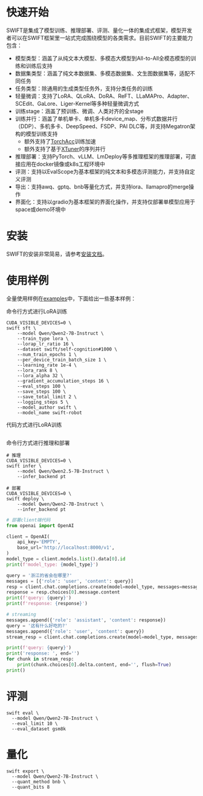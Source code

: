 # 快速开始

SWIFT是集成了模型训练、推理部署、评测、量化一体的集成式框架，模型开发者可以在SWIFT框架里一站式完成围绕模型的各类需求。目前SWIFT的主要能力包含：

- 模型类型：涵盖了从纯文本大模型、多模态大模型到All-to-All全模态模型的训练和训练后支持
- 数据集类型：涵盖了纯文本数据集、多模态数据集、文生图数据集等，适配不同任务
- 任务类型：除通用的生成类型任务外，支持分类任务的训练
- 轻量微调：支持了LoRA、QLoRA、DoRA、ReFT、LLaMAPro、Adapter、SCEdit、GaLore、Liger-Kernel等多种轻量微调方式
- 训练stage：涵盖了预训练、微调、人类对齐的全stage
- 训练并行：涵盖了单机单卡、单机多卡device_map、分布式数据并行（DDP）、多机多卡、DeepSpeed、FSDP、PAI DLC等，并支持Megatron架构的模型训练支持
  - 额外支持了[TorchAcc](https://github.imc.re/AlibabaPAI/torchacc)训练加速
  - 额外支持了基于[XTuner](https://github.com/InternLM/xtuner)的序列并行
- 推理部署：支持PyTorch、vLLM、LmDeploy等多推理框架的推理部署，可直接应用在docker镜像或k8s工程环境中
- 评测：支持以EvalScope为基本框架的纯文本和多模态评测能力，并支持自定义评测
- 导出：支持awq、gptq、bnb等量化方式，并支持lora、llamapro的merge操作
- 界面化：支持以gradio为基本框架的界面化操作，并支持仅部署单模型应用于space或demo环境中

# 安装

SWIFT的安装非常简易，请参考[安装文档](./SWIFT安装.md)。

# 使用样例

全量使用样例在[examples](https://github.com/modelscope/ms-swift/tree/main/examples)中，下面给出一些基本样例：

命令行方式进行LoRA训练
```shell
CUDA_VISIBLE_DEVICES=0 \
swift sft \
    --model Qwen/Qwen2-7B-Instruct \
    --train_type lora \
    --lorap_lr_ratio 16 \
    --dataset swift/self-cognition#1000 \
    --num_train_epochs 1 \
    --per_device_train_batch_size 1 \
    --learning_rate 1e-4 \
    --lora_rank 8 \
    --lora_alpha 32 \
    --gradient_accumulation_steps 16 \
    --eval_steps 100 \
    --save_steps 100 \
    --save_total_limit 2 \
    --logging_steps 5 \
    --model_author swift \
    --model_name swift-robot
```

代码方式进行LoRA训练
```python

```

命令行方式进行推理和部署
```shell
# 推理
CUDA_VISIBLE_DEVICES=0 \
swift infer \
    --model Qwen/Qwen2.5-7B-Instruct \
    --infer_backend pt
```

```shell
# 部署
CUDA_VISIBLE_DEVICES=0 \
swift deploy \
    --model Qwen/Qwen2-7B-Instruct \
    --infer_backend pt
```

```python
# 部署client端代码
from openai import OpenAI

client = OpenAI(
    api_key='EMPTY',
    base_url='http://localhost:8000/v1',
)
model_type = client.models.list().data[0].id
print(f'model_type: {model_type}')

query = '浙江的省会在哪里?'
messages = [{'role': 'user', 'content': query}]
resp = client.chat.completions.create(model=model_type, messages=messages, seed=42)
response = resp.choices[0].message.content
print(f'query: {query}')
print(f'response: {response}')

# streaming
messages.append({'role': 'assistant', 'content': response})
query = '这有什么好吃的?'
messages.append({'role': 'user', 'content': query})
stream_resp = client.chat.completions.create(model=model_type, messages=messages, stream=True, seed=42)

print(f'query: {query}')
print('response: ', end='')
for chunk in stream_resp:
    print(chunk.choices[0].delta.content, end='', flush=True)
print()
```

# 评测
```shell
swift eval \
  --model Qwen/Qwen2-7B-Instruct \
  --eval_limit 10 \
  --eval_dataset gsm8k
```

# 量化
```shell
swift export \
  --model Qwen/Qwen2-7B-Instruct \
  --quant_method bnb \
  --quant_bits 8
```
